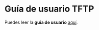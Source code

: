 # Guía de usuario TFTP
  Puedes leer la **guia de usuario** [aquí](https://rawcdn.githack.com/Gguardiola/XACO-Protocol-TFTP/main/guia_usuarioTFTP.html).
